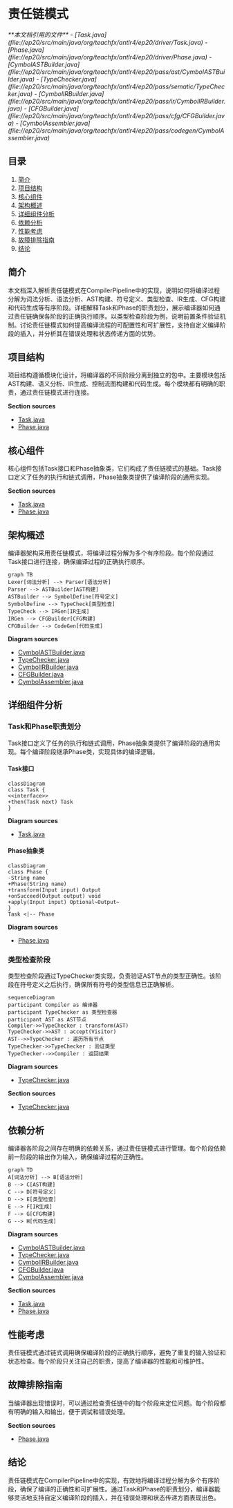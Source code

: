 # 责任链模式

<cite>
**本文档引用的文件**   
- [Task.java](file://ep20/src/main/java/org/teachfx/antlr4/ep20/driver/Task.java)
- [Phase.java](file://ep20/src/main/java/org/teachfx/antlr4/ep20/driver/Phase.java)
- [CymbolASTBuilder.java](file://ep20/src/main/java/org/teachfx/antlr4/ep20/pass/ast/CymbolASTBuilder.java)
- [TypeChecker.java](file://ep20/src/main/java/org/teachfx/antlr4/ep20/pass/sematic/TypeChecker.java)
- [CymbolIRBuilder.java](file://ep20/src/main/java/org/teachfx/antlr4/ep20/pass/ir/CymbolIRBuilder.java)
- [CFGBuilder.java](file://ep20/src/main/java/org/teachfx/antlr4/ep20/pass/cfg/CFGBuilder.java)
- [CymbolAssembler.java](file://ep20/src/main/java/org/teachfx/antlr4/ep20/pass/codegen/CymbolAssembler.java)
</cite>

## 目录
1. [简介](#简介)
2. [项目结构](#项目结构)
3. [核心组件](#核心组件)
4. [架构概述](#架构概述)
5. [详细组件分析](#详细组件分析)
6. [依赖分析](#依赖分析)
7. [性能考虑](#性能考虑)
8. [故障排除指南](#故障排除指南)
9. [结论](#结论)

## 简介
本文档深入解析责任链模式在CompilerPipeline中的实现，说明如何将编译过程分解为词法分析、语法分析、AST构建、符号定义、类型检查、IR生成、CFG构建和代码生成等有序阶段。详细解释Task和Phase的职责划分，展示编译器如何通过责任链确保各阶段的正确执行顺序。以类型检查阶段为例，说明前置条件验证机制。讨论责任链模式如何提高编译流程的可配置性和可扩展性，支持自定义编译阶段的插入，并分析其在错误处理和状态传递方面的优势。

## 项目结构
项目结构遵循模块化设计，将编译器的不同阶段分离到独立的包中。主要模块包括AST构建、语义分析、IR生成、控制流图构建和代码生成。每个模块都有明确的职责，通过责任链模式进行连接。

**Section sources**
- [Task.java](file://ep20/src/main/java/org/teachfx/antlr4/ep20/driver/Task.java)
- [Phase.java](file://ep20/src/main/java/org/teachfx/antlr4/ep20/driver/Phase.java)

## 核心组件
核心组件包括Task接口和Phase抽象类，它们构成了责任链模式的基础。Task接口定义了任务的执行和链式调用，Phase抽象类提供了编译阶段的通用实现。

**Section sources**
- [Task.java](file://ep20/src/main/java/org/teachfx/antlr4/ep20/driver/Task.java)
- [Phase.java](file://ep20/src/main/java/org/teachfx/antlr4/ep20/driver/Phase.java)

## 架构概述
编译器架构采用责任链模式，将编译过程分解为多个有序阶段。每个阶段通过Task接口进行连接，确保编译过程的正确执行顺序。

```mermaid
graph TB
Lexer[词法分析] --> Parser[语法分析]
Parser --> ASTBuilder[AST构建]
ASTBuilder --> SymbolDefine[符号定义]
SymbolDefine --> TypeCheck[类型检查]
TypeCheck --> IRGen[IR生成]
IRGen --> CFGBuilder[CFG构建]
CFGBuilder --> CodeGen[代码生成]
```

**Diagram sources**
- [CymbolASTBuilder.java](file://ep20/src/main/java/org/teachfx/antlr4/ep20/pass/ast/CymbolASTBuilder.java)
- [TypeChecker.java](file://ep20/src/main/java/org/teachfx/antlr4/ep20/pass/sematic/TypeChecker.java)
- [CymbolIRBuilder.java](file://ep20/src/main/java/org/teachfx/antlr4/ep20/pass/ir/CymbolIRBuilder.java)
- [CFGBuilder.java](file://ep20/src/main/java/org/teachfx/antlr4/ep20/pass/cfg/CFGBuilder.java)
- [CymbolAssembler.java](file://ep20/src/main/java/org/teachfx/antlr4/ep20/pass/codegen/CymbolAssembler.java)

## 详细组件分析
### Task和Phase职责划分
Task接口定义了任务的执行和链式调用，Phase抽象类提供了编译阶段的通用实现。每个编译阶段继承Phase类，实现具体的编译逻辑。

#### Task接口
```mermaid
classDiagram
class Task {
<<interface>>
+then(Task next) Task
}
```

**Diagram sources**
- [Task.java](file://ep20/src/main/java/org/teachfx/antlr4/ep20/driver/Task.java)

#### Phase抽象类
```mermaid
classDiagram
class Phase {
-String name
+Phase(String name)
+transform(Input input) Output
+onSucceed(Output output) void
+apply(Input input) Optional~Output~
}
Task <|-- Phase
```

**Diagram sources**
- [Phase.java](file://ep20/src/main/java/org/teachfx/antlr4/ep20/driver/Phase.java)

### 类型检查阶段
类型检查阶段通过TypeChecker类实现，负责验证AST节点的类型正确性。该阶段在符号定义之后执行，确保所有符号的类型信息已正确解析。

```mermaid
sequenceDiagram
participant Compiler as 编译器
participant TypeChecker as 类型检查器
participant AST as AST节点
Compiler->>TypeChecker : transform(AST)
TypeChecker->>AST : accept(Visitor)
AST-->>TypeChecker : 遍历所有节点
TypeChecker->>TypeChecker : 验证类型
TypeChecker-->>Compiler : 返回结果
```

**Diagram sources**
- [TypeChecker.java](file://ep20/src/main/java/org/teachfx/antlr4/ep20/pass/sematic/TypeChecker.java)

**Section sources**
- [TypeChecker.java](file://ep20/src/main/java/org/teachfx/antlr4/ep20/pass/sematic/TypeChecker.java)

## 依赖分析
编译器各阶段之间存在明确的依赖关系，通过责任链模式进行管理。每个阶段依赖前一阶段的输出作为输入，确保编译过程的正确性。

```mermaid
graph TD
A[词法分析] --> B[语法分析]
B --> C[AST构建]
C --> D[符号定义]
D --> E[类型检查]
E --> F[IR生成]
F --> G[CFG构建]
G --> H[代码生成]
```

**Diagram sources**
- [CymbolASTBuilder.java](file://ep20/src/main/java/org/teachfx/antlr4/ep20/pass/ast/CymbolASTBuilder.java)
- [TypeChecker.java](file://ep20/src/main/java/org/teachfx/antlr4/ep20/pass/sematic/TypeChecker.java)
- [CymbolIRBuilder.java](file://ep20/src/main/java/org/teachfx/antlr4/ep20/pass/ir/CymbolIRBuilder.java)
- [CFGBuilder.java](file://ep20/src/main/java/org/teachfx/antlr4/ep20/pass/cfg/CFGBuilder.java)
- [CymbolAssembler.java](file://ep20/src/main/java/org/teachfx/antlr4/ep20/pass/codegen/CymbolAssembler.java)

**Section sources**
- [Task.java](file://ep20/src/main/java/org/teachfx/antlr4/ep20/driver/Task.java)
- [Phase.java](file://ep20/src/main/java/org/teachfx/antlr4/ep20/driver/Phase.java)

## 性能考虑
责任链模式通过链式调用确保编译阶段的正确执行顺序，避免了重复的输入验证和状态检查。每个阶段只关注自己的职责，提高了编译器的性能和可维护性。

## 故障排除指南
当编译器出现错误时，可以通过检查责任链中的每个阶段来定位问题。每个阶段都有明确的输入和输出，便于调试和错误处理。

**Section sources**
- [Phase.java](file://ep20/src/main/java/org/teachfx/antlr4/ep20/driver/Phase.java)

## 结论
责任链模式在CompilerPipeline中的实现，有效地将编译过程分解为多个有序阶段，确保了编译的正确性和可扩展性。通过Task和Phase的职责划分，编译器能够灵活地支持自定义编译阶段的插入，并在错误处理和状态传递方面表现出色。